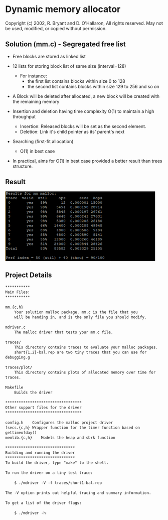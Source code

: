 # Dynamic memory allocator

 Copyright (c) 2002, R. Bryant and D. O'Hallaron, All rights reserved.
 May not be used, modified, or copied without permission.

## Solution (mm.c) - Segregated free list 

- Free blocks are stored as linked list
- 12 lists for storing block list of same size (interval=128)
	 - For instance:
	 	- the first list contains blocks within size 0 to 128
	 	- the second list contains blocks within size 129 to 256 and so on
		
- A Block will be deleted after allocated, a new block will be created with the remaining memory

- Insertion and deletion having time complexity O(1) to maintain a high throughput
	- Insertion: Released blocks will be set as the second element.
	- Deletion: Link it's child pointer as its' parent's next 

- Searching (first-fit allocation)
	- O(1) in best case

- In practical, aims for O(1) in best case provided a better result than trees structure.  
 
## Result

![](./img/result.png)

## Project Details 
```
***********
Main Files:
***********

mm.{c,h}
	Your solution malloc package. mm.c is the file that you
	will be handing in, and is the only file you should modify.

mdriver.c
	The malloc driver that tests your mm.c file.

traces/
	This directory contains traces to evaluate your malloc packages.
	short{1,2}-bal.rep are two tiny traces that you can use for debugging.g

traces/plot/
	This directory contains plots of allocated memory over time for traces.

Makefile
	Builds the driver

**********************************
Other support files for the driver
**********************************

config.h	Configures the malloc project driver
fsecs.{c,h}	Wrapper function for the timer function based on gettimeofday()
memlib.{c,h}	Models the heap and sbrk function

*******************************
Building and running the driver
*******************************
To build the driver, type "make" to the shell.

To run the driver on a tiny test trace:

	$ ./mdriver -V -f traces/short1-bal.rep

The -V option prints out helpful tracing and summary information.

To get a list of the driver flags:

	$ ./mdriver -h

```
